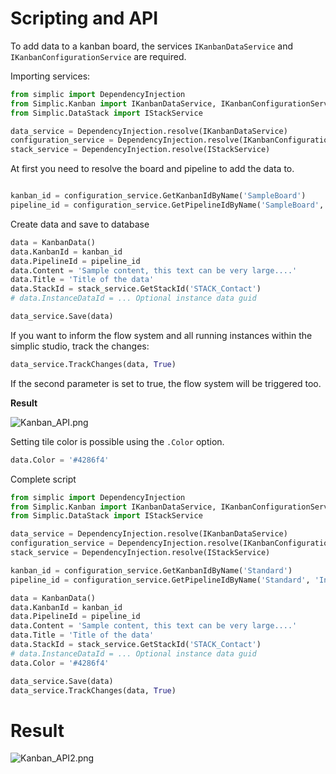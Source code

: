 # Scripting and API

To add data to a kanban board, the services `IKanbanDataService` and `IKanbanConfigurationService` are required.

Importing services:

```py
from simplic import DependencyInjection
from Simplic.Kanban import IKanbanDataService, IKanbanConfigurationService, KanbanData
from Simplic.DataStack import IStackService

data_service = DependencyInjection.resolve(IKanbanDataService)
configuration_service = DependencyInjection.resolve(IKanbanConfigurationService)
stack_service = DependencyInjection.resolve(IStackService)
```

At first you need to resolve the board and pipeline to add the data to.

```py

kanban_id = configuration_service.GetKanbanIdByName('SampleBoard')
pipeline_id = configuration_service.GetPipelineIdByName('SampleBoard', 'InProgress')
```

Create data and save to database

```py
data = KanbanData()
data.KanbanId = kanban_id
data.PipelineId = pipeline_id
data.Content = 'Sample content, this text can be very large....'
data.Title = 'Title of the data'
data.StackId = stack_service.GetStackId('STACK_Contact')
# data.InstanceDataId = ... Optional instance data guid

data_service.Save(data)
```

If you want to inform the flow system and all running instances within the simplic studio, track the changes:

```py
data_service.TrackChanges(data, True)
```

If the second parameter is set to true, the flow system will be triggered too.

**Result**

![Kanban_API.png](~/images/Kanban_API.png)

Setting tile color is possible using the `.Color` option.

```py
data.Color = '#4286f4'
```

Complete script

```py
from simplic import DependencyInjection
from Simplic.Kanban import IKanbanDataService, IKanbanConfigurationService, KanbanData
from Simplic.DataStack import IStackService

data_service = DependencyInjection.resolve(IKanbanDataService)
configuration_service = DependencyInjection.resolve(IKanbanConfigurationService)
stack_service = DependencyInjection.resolve(IStackService)

kanban_id = configuration_service.GetKanbanIdByName('Standard')
pipeline_id = configuration_service.GetPipelineIdByName('Standard', 'InProgress')

data = KanbanData()
data.KanbanId = kanban_id
data.PipelineId = pipeline_id
data.Content = 'Sample content, this text can be very large....'
data.Title = 'Title of the data'
data.StackId = stack_service.GetStackId('STACK_Contact')
# data.InstanceDataId = ... Optional instance data guid
data.Color = '#4286f4'

data_service.Save(data)
data_service.TrackChanges(data, True)
```

# Result

![Kanban_API2.png](~/images/Kanban_API2.png)
